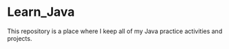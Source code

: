 # Learn_Java
This repository is a place where I keep all of my Java practice activities and projects.
